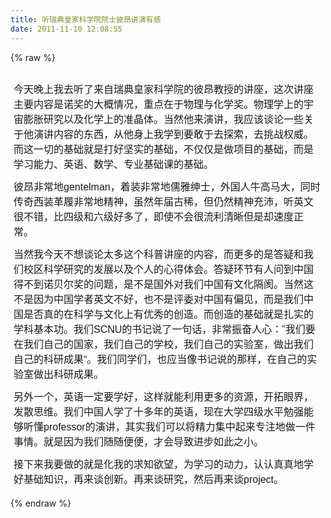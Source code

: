 ```yaml
---
title: 听瑞典皇家科学院院士彼昂讲演有感
date: 2011-11-10 12:08:55
---
```

{% raw %}
<div style="padding-bottom:5px;margin-top:0px;margin-right:0px;margin-bottom:0px;margin-left:0px;padding-left:5px;padding-right:5px;font:normal normal normal 12px/1.5 'sans serif', tahoma, verdana, helvetica;padding-top:5px;">
<p><span style="font-size:16px;">今天晚上我去听了来自瑞典皇家科学院的彼昂教授的讲座，这次讲座主要内容是诺奖的大概情况，重点在于物理与化学奖。物理学上的宇宙膨胀研究以及化学上的准晶体。当然他来演讲，我应该谈论一些关于他演讲内容的东西，从他身上我学到要敢于去探索，去挑战权威。而这一切的基础就是打好坚实的基础，不仅仅是做项目的基础，而是学习能力、英语、数学、专业基础课的基础。</span></p>
<p><span style="line-height:24px;font-size:16px;" class="Apple-style-span">彼昂非常地gentelman，着装非常地儒雅绅士，外国人牛高马大，同时传奇西装革履非常地精神，虽然年届古稀，但仍然精神充沛，听英文很不错，比四级和六级好多了，即使不会很流利清晰但是却速度正常。</span></p>
<p><span style="font-size:16px;">当然我今天不想谈论太多这个科普讲座的内容，而更多的是答疑和我们校区科学研究的发展以及个人的心得体会。答疑环节有人问到中国得不到诺贝尔奖的问题，是不是国外对我们中国有文化隔阂。当然这不是因为中国学者英文不好，也不是评委对中国有偏见，而是我们中国是否真的在科学与文化上有优秀的创造。而创造的基础就是扎实的学科基本功。我们SCNU的书记说了一句话，非常振奋人心：”我们要在我们自己的国家，我们自己的学校，我们自己的实验室，做出我们自己的科研成果“。我们同学们，也应当像书记说的那样，在自己的实验室做出科研成果。</span></p>
<p><span style="font-size:16px;">另外一个，英语一定要学好，这样就能利用更多的资源，开拓眼界，发散思维。我们中国人学了十多年的英语，现在大学四级水平勉强能够听懂professor的演讲，其实我们可以将精力集中起来专注地做一件事情。就是因为我们随随便便，才会导致进步如此之小。</span></p>
<p><span style="font-size:16px;">接下来我要做的就是化我的求知欲望，为学习的动力，认认真真地学好基础知识，再来谈创新。再来谈研究，然后再来谈project。</span></p>
</div>{% endraw %}
